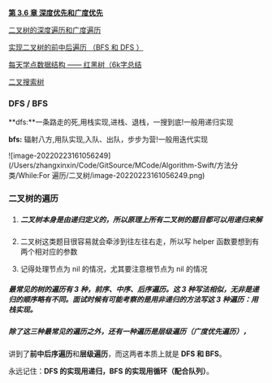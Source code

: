 [**第 3.6 章 深度优先和广度优先**](https://xiaozhuanlan.com/ios-interview/0487961352)

[二叉树的深度遍历和广度遍历](https://www.jianshu.com/p/62f186bae583)

[实现二叉树的前中后遍历 （BFS 和 DFS ）](https://zhuanlan.zhihu.com/p/345561696)

 [每天学点数据结构 —— 红黑树（6k字总结](https://juejin.im/post/5dde545bf265da06074f13cc)

 [二叉搜索树]([https://www.neroxie.com/2018/12/02/%E4%BA%8C%E5%8F%89%E6%90%9C%E7%B4%A2%E6%A0%91/](https://www.neroxie.com/2018/12/02/二叉搜索树/))

### DFS / BFS

 **dfs:**一条路走的死,用栈实现,进栈、退栈，一搜到底!一般用递归实现

 **bfs:** 辐射八方,用队实现,入队、出队，步步为营!一般用迭代实现

![image-20220223161056249](/Users/zhangxinxin/Code/GitSource/MCode/Algorithm-Swift/方法分类/While:For 遍历/二叉树/image-20220223161056249.png)

### 二叉树的遍历

1. ##### 二叉树本身是由递归定义的，所以原理上所有二叉树的题目都可以用递归来解

2. 二叉树这类题目很容易就会牵涉到往左往右走，所以写 helper 函数要想到有两个相对应的参数

3. 记得处理节点为 nil 的情况，尤其要注意根节点为 nil 的情况



#####   最常见的树的遍历有 3 种，前序、中序、后序遍历。这 3 种写法相似，无非是递归的顺序略有不同。面试时候有可能考察的是用非递归的方法写这 3 种遍历：用栈实现。

##### 除了这三种最常见的遍历之外，还有一种遍历是层级遍历（广度优先遍历），



讲到了**前中后序遍历**和**层级遍历**，而这两者本质上就是 **DFS 和 BFS**。



永远记住：**DFS 的实现用递归，BFS 的实现用循环（配合队列）**。